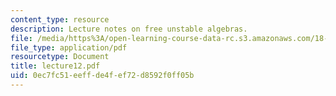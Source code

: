 ```yaml
---
content_type: resource
description: Lecture notes on free unstable algebras.
file: /media/https%3A/open-learning-course-data-rc.s3.amazonaws.com/18-917-topics-in-algebraic-topology-the-sullivan-conjecture-fall-2007/0ec7fc51eeffde4fef72d8592f0ff05b_lecture12.pdf
file_type: application/pdf
resourcetype: Document
title: lecture12.pdf
uid: 0ec7fc51-eeff-de4f-ef72-d8592f0ff05b
---
```

